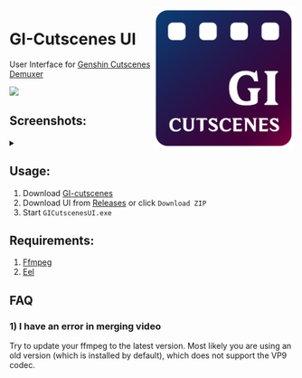 <img src="github/images/icons/UI/ui-1.png" height="250px" align="right">

# GI-Cutscenes UI

User Interface for [Genshin Cutscenes Demuxer](https://github.com/ToaHartor/GI-cutscenes)

<img src="https://shields.io/badge/version-v0.2.0-blue">

## Screenshots:
<details>
  <summary></summary>
  <img src="github/images/main.png" width="550px">
  <img src="github/images/settings.png" width="550px">
  <img src="github/images/animation_low.gif">
</details>

## Usage:
1. Download [GI-cutscenes](https://github.com/ToaHartor/GI-cutscenes)
2. Download UI from [Releases](https://github.com/SuperZombi/GICutscenesUI/releases) or click ```Download ZIP```
3. Start ```GICutscenesUI.exe```

## Requirements:
1. [Ffmpeg](https://ffmpeg.org/)
2. [Eel](https://pypi.org/project/Eel/)

## FAQ
### 1) I have an error in merging video
Try to update your ffmpeg to the latest version. Most likely you are using an old version (which is installed by default), which does not support the VP9 codec.
